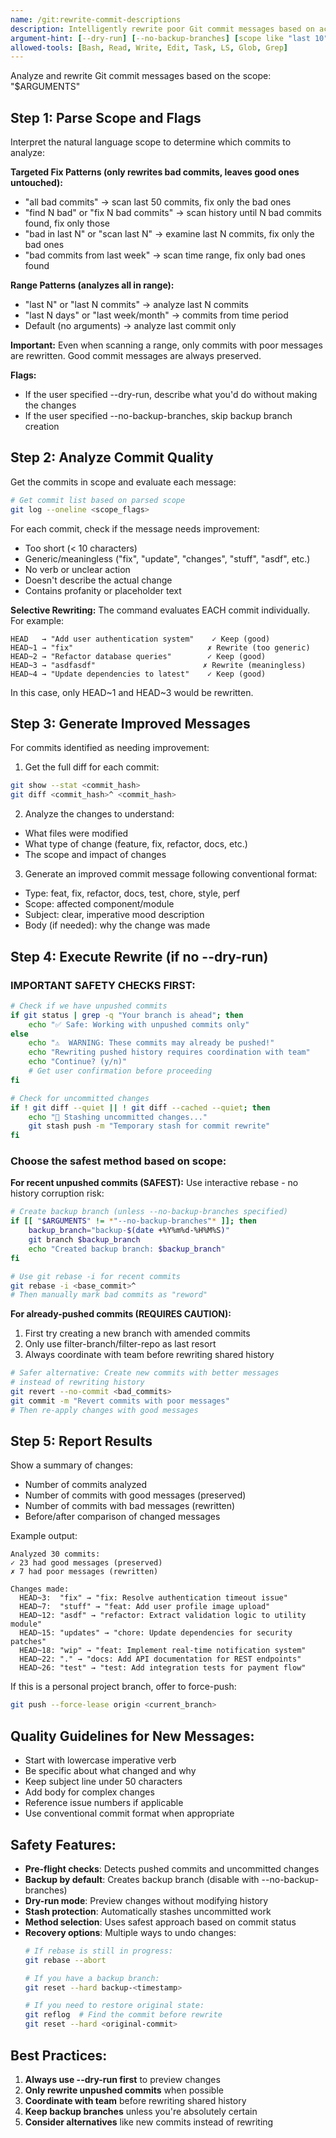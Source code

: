 ```yaml
---
name: /git:rewrite-commit-descriptions
description: Intelligently rewrite poor Git commit messages based on actual code changes
argument-hint: [--dry-run] [--no-backup-branches] [scope like "last 10", "last week", "all bad commits"]
allowed-tools: [Bash, Read, Write, Edit, Task, LS, Glob, Grep]
---
```


Analyze and rewrite Git commit messages based on the scope: "$ARGUMENTS"

## Step 1: Parse Scope and Flags
Interpret the natural language scope to determine which commits to analyze:

**Targeted Fix Patterns (only rewrites bad commits, leaves good ones untouched):**
- "all bad commits" → scan last 50 commits, fix only the bad ones
- "find N bad" or "fix N bad commits" → scan history until N bad commits found, fix only those
- "bad in last N" or "scan last N" → examine last N commits, fix only the bad ones
- "bad commits from last week" → scan time range, fix only bad ones found

**Range Patterns (analyzes all in range):**
- "last N" or "last N commits" → analyze last N commits
- "last N days" or "last week/month" → commits from time period
- Default (no arguments) → analyze last commit only

**Important:** Even when scanning a range, only commits with poor messages are rewritten. Good commit messages are always preserved.

**Flags:**
- If the user specified --dry-run, describe what you'd do without making the changes
- If the user specified --no-backup-branches, skip backup branch creation

## Step 2: Analyze Commit Quality
Get the commits in scope and evaluate each message:

```bash
# Get commit list based on parsed scope
git log --oneline <scope_flags>
```

For each commit, check if the message needs improvement:
- Too short (< 10 characters)
- Generic/meaningless ("fix", "update", "changes", "stuff", "asdf", etc.)
- No verb or unclear action
- Doesn't describe the actual change
- Contains profanity or placeholder text

**Selective Rewriting:** The command evaluates EACH commit individually. For example:
```
HEAD   → "Add user authentication system"    ✓ Keep (good)
HEAD~1 → "fix"                              ✗ Rewrite (too generic)
HEAD~2 → "Refactor database queries"        ✓ Keep (good)
HEAD~3 → "asdfasdf"                        ✗ Rewrite (meaningless)
HEAD~4 → "Update dependencies to latest"    ✓ Keep (good)
```
In this case, only HEAD~1 and HEAD~3 would be rewritten.

## Step 3: Generate Improved Messages
For commits identified as needing improvement:

1. Get the full diff for each commit:
```bash
git show --stat <commit_hash>
git diff <commit_hash>^ <commit_hash>
```

2. Analyze the changes to understand:
- What files were modified
- What type of change (feature, fix, refactor, docs, etc.)
- The scope and impact of changes

3. Generate an improved commit message following conventional format:
- Type: feat, fix, refactor, docs, test, chore, style, perf
- Scope: affected component/module
- Subject: clear, imperative mood description
- Body (if needed): why the change was made

## Step 4: Execute Rewrite (if no --dry-run)

### IMPORTANT SAFETY CHECKS FIRST:
```bash
# Check if we have unpushed commits
if git status | grep -q "Your branch is ahead"; then
    echo "✅ Safe: Working with unpushed commits only"
else
    echo "⚠️  WARNING: These commits may already be pushed!"
    echo "Rewriting pushed history requires coordination with team"
    echo "Continue? (y/n)"
    # Get user confirmation before proceeding
fi

# Check for uncommitted changes
if ! git diff --quiet || ! git diff --cached --quiet; then
    echo "📝 Stashing uncommitted changes..."
    git stash push -m "Temporary stash for commit rewrite"
fi
```

### Choose the safest method based on scope:

**For recent unpushed commits (SAFEST):**
Use interactive rebase - no history corruption risk:
```bash
# Create backup branch (unless --no-backup-branches specified)
if [[ "$ARGUMENTS" != *"--no-backup-branches"* ]]; then
    backup_branch="backup-$(date +%Y%m%d-%H%M%S)"
    git branch $backup_branch
    echo "Created backup branch: $backup_branch"
fi

# Use git rebase -i for recent commits
git rebase -i <base_commit>^
# Then manually mark bad commits as "reword"
```

**For already-pushed commits (REQUIRES CAUTION):**
1. First try creating a new branch with amended commits
2. Only use filter-branch/filter-repo as last resort
3. Always coordinate with team before rewriting shared history

```bash
# Safer alternative: Create new commits with better messages
# instead of rewriting history
git revert --no-commit <bad_commits>
git commit -m "Revert commits with poor messages"
# Then re-apply changes with good messages
```

## Step 5: Report Results
Show a summary of changes:
- Number of commits analyzed
- Number of commits with good messages (preserved)
- Number of commits with bad messages (rewritten)
- Before/after comparison of changed messages

Example output:
```
Analyzed 30 commits:
✓ 23 had good messages (preserved)
✗ 7 had poor messages (rewritten)

Changes made:
  HEAD~3:  "fix" → "fix: Resolve authentication timeout issue"
  HEAD~7:  "stuff" → "feat: Add user profile image upload"
  HEAD~12: "asdf" → "refactor: Extract validation logic to utility module"
  HEAD~15: "updates" → "chore: Update dependencies for security patches"
  HEAD~18: "wip" → "feat: Implement real-time notification system"
  HEAD~22: "." → "docs: Add API documentation for REST endpoints"
  HEAD~26: "test" → "test: Add integration tests for payment flow"
```

If this is a personal project branch, offer to force-push:
```bash
git push --force-lease origin <current_branch>
```

## Quality Guidelines for New Messages:
- Start with lowercase imperative verb
- Be specific about what changed and why
- Keep subject line under 50 characters
- Add body for complex changes
- Reference issue numbers if applicable
- Use conventional commit format when appropriate

## Safety Features:
- **Pre-flight checks**: Detects pushed commits and uncommitted changes
- **Backup by default**: Creates backup branch (disable with --no-backup-branches)
- **Dry-run mode**: Preview changes without modifying history
- **Stash protection**: Automatically stashes uncommitted work
- **Method selection**: Uses safest approach based on commit status
- **Recovery options**: Multiple ways to undo changes:
  ```bash
  # If rebase is still in progress:
  git rebase --abort
  
  # If you have a backup branch:
  git reset --hard backup-<timestamp>
  
  # If you need to restore original state:
  git reflog  # Find the commit before rewrite
  git reset --hard <original-commit>
  ```

## Best Practices:
1. **Always use --dry-run first** to preview changes
2. **Only rewrite unpushed commits** when possible
3. **Coordinate with team** before rewriting shared history
4. **Keep backup branches** unless you're absolutely certain
5. **Consider alternatives** like new commits instead of rewriting